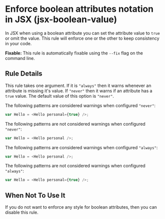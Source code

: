 # Enforce boolean attributes notation in JSX (jsx-boolean-value)

In JSX when using a boolean attribute you can set the attribute value to `true` or omit the value. This rule will enforce one or the other to keep consistency in your code.

**Fixable:** This rule is automatically fixable using the `--fix` flag on the command line.

## Rule Details

This rule takes one argument. If it is `"always"` then it warns whenever an attribute is missing it's value. If `"never"` then it warns if an attribute has a `true` value. The default value of this option is `"never"`.

The following patterns are considered warnings when configured `"never"`:

```js
var Hello = <Hello personal={true} />;
```

The following patterns are not considered warnings when configured `"never"`:

```js
var Hello = <Hello personal />;
```

The following patterns are considered warnings when configured `"always"`:

```js
var Hello = <Hello personal />;
```

The following patterns are not considered warnings when configured `"always"`:

```js
var Hello = <Hello personal={true} />;
```

## When Not To Use It

If you do not want to enforce any style for boolean attributes, then you can disable this rule.
